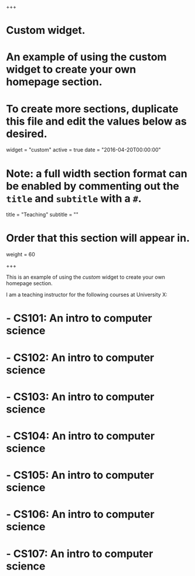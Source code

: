 +++
# Custom widget.
# An example of using the custom widget to create your own homepage section.
# To create more sections, duplicate this file and edit the values below as desired.
widget = "custom"
active = true
date = "2016-04-20T00:00:00"

# Note: a full width section format can be enabled by commenting out the `title` and `subtitle` with a `#`.
title = "Teaching"
subtitle = ""

# Order that this section will appear in.
weight = 60

+++

This is an example of using the *custom* widget to create your own homepage section.

I am a teaching instructor for the following courses at University X:

# - CS101: An intro to computer science
# - CS102: An intro to computer science
# - CS103: An intro to computer science
# - CS104: An intro to computer science
# - CS105: An intro to computer science
# - CS106: An intro to computer science
# - CS107: An intro to computer science
